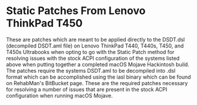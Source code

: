 # Static Patches From Lenovo ThinkPad T450

These are patches which are meant to be applied directly to the DSDT.dsl (decompiled DSDT.aml file) on Lenovo ThinkPad T440, T440s, T450, and T450s Ultrabooks when opting to go with the Static Patch method for resolving issues with the stock ACPI configuration of the systems listed above when putting together a completed macOS Mojave Hackintosh build. The patches require the systems DSDT.aml to be decompiled into .dsl format which can be accomplished using the iasl binary which can be found on RehabMan's BitBucket page. These are the required patches necessary for resolving a number of issues that are present in the stock ACPI configuration when running macOS Mojave. 